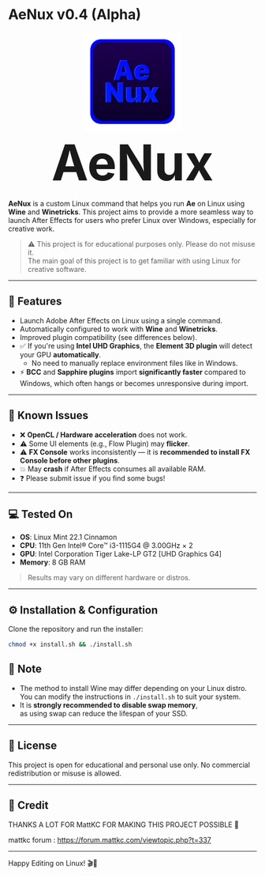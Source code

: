 # AeNux v0.4 (Alpha)

<p align="center">
  <img src="https://raw.githubusercontent.com/cutefishaep/AeNux/refs/heads/main/LOGO.png" alt="AeNux Logo" width="200"/><br>
  <strong style="font-size:100px">AeNux</strong>
</p>



**AeNux** is a custom Linux command that helps you run **Ae** on Linux using **Wine** and **Winetricks**. This project aims to provide a more seamless way to launch After Effects for users who prefer Linux over Windows, especially for creative work.

> ⚠️ This project is for educational purposes only. Please do not misuse it.  
> The main goal of this project is to get familiar with using Linux for creative software.

---

## 🧰 Features

- Launch Adobe After Effects on Linux using a single command.
- Automatically configured to work with **Wine** and **Winetricks**.
- Improved plugin compatibility (see differences below).
- ✅ If you're using **Intel UHD Graphics**, the **Element 3D plugin** will detect your GPU **automatically**.
  - No need to manually replace environment files like in Windows.
- ⚡ **BCC** and **Sapphire plugins** import **significantly faster** compared to Windows, which often hangs or becomes unresponsive during import.
---

## 🐞 Known Issues

- ❌ **OpenCL / Hardware acceleration** does not work.
- ⚠️ Some UI elements (e.g., Flow Plugin) may **flicker**.
- ⚠️ **FX Console** works inconsistently — it is **recommended to install FX Console before other plugins**.
- 💥 May **crash** if After Effects consumes all available RAM.
- ❓ Please submit issue if you find some bugs!

---

## 💻 Tested On

- **OS**: Linux Mint 22.1 Cinnamon  
- **CPU**: 11th Gen Intel® Core™ i3-1115G4 @ 3.00GHz × 2  
- **GPU**: Intel Corporation Tiger Lake-LP GT2 [UHD Graphics G4]  
- **Memory**: 8 GB RAM  

> Results may vary on different hardware or distros.

---

## ⚙️ Installation & Configuration


Clone the repository and run the installer:

```bash
chmod +x install.sh && ./install.sh
```

## 📌 Note

- The method to install Wine may differ depending on your Linux distro.  
  You can modify the instructions in `./install.sh` to suit your system.
- It is **strongly recommended to disable swap memory**,  
  as using swap can reduce the lifespan of your SSD.

---

## 📜 License

This project is open for educational and personal use only. No commercial redistribution or misuse is allowed.

---

## 📓 Credit

THANKS A LOT FOR MattKC FOR MAKING THIS PROJECT POSSIBLE 🤩

mattkc forum :
https://forum.mattkc.com/viewtopic.php?t=337

---

Happy Editing on Linux! 🎬🐧

